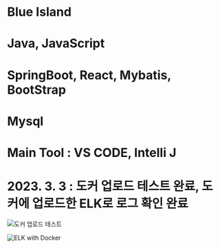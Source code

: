 # Blue Island

# Java, JavaScript

# SpringBoot, React, Mybatis, BootStrap

# Mysql

# Main Tool : VS CODE, Intelli J

# 2023. 3. 3 : 도커 업로드 테스트 완료, 도커에 업로드한 ELK로 로그 확인 완료


![도커 업로드 테스트](https://user-images.githubusercontent.com/113497486/222632113-a7072904-8571-4809-b6a3-5e7facfb3ae6.png)


![ELK with Docker](https://user-images.githubusercontent.com/113497486/222632117-e4cd9d39-fc6d-43c2-b6bf-6cd7afeb8767.png)
